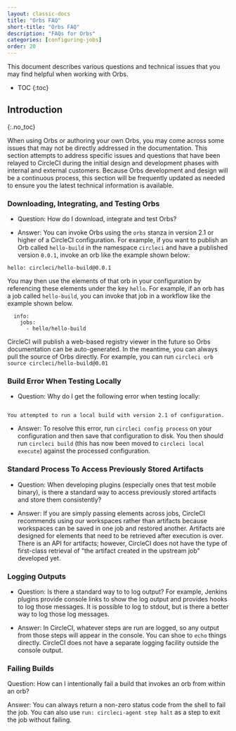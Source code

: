```yaml
---
layout: classic-docs
title: "Orbs FAQ"
short-title: "Orbs FAQ"
description: "FAQs for Orbs"
categories: [configuring-jobs]
order: 20
---
```


This document describes various questions and technical issues that you may find helpful when working with Orbs.

* TOC
{:toc}

## Introduction
{:.no_toc}

When using Orbs or authoring your own Orbs, you may come across some issues that may not be directly addressed in the documentation. This section attempts to address specific issues and questions that have been relayed to CircleCI during the initial design and development phases with internal and external customers. Because Orbs development and design will be a continuous process, this section will be frequently updated as needed to ensure you the latest technical information is available.

### Downloading, Integrating, and Testing Orbs

* Question: How do I download, integrate and test Orbs?

* Answer: You can invoke Orbs using the `orbs` stanza in version 2.1 or higher of a CircleCI configuration. For example, if you want to publish an Orb called  `hello-build` in the namespace `circleci` and have a published version `0.0.1`, invoke an orb like the example shown below:

```orbs:
hello: circleci/hello-build@0.0.1
```

You may then use the elements of that orb in your configuration by referencing these elements under the key `hello`. For example, if an orb has a job called `hello-build`, you can invoke that job in a workflow like the example shown below.

```workflows:
  info:
    jobs:
      - hello/hello-build
```

CircleCI will publish a web-based registry viewer in the future so Orbs documentation can be auto-generated. In the meantime, you can always pull the source of Orbs directly. For example, you can run `circleci orb source circleci/hello-build@0.01`

### Build Error When Testing Locally

* Question: Why do I get the following error when testing locally:

```circleci build -c .circleci/jobs.yml --job test
```

```Error:
You attempted to run a local build with version 2.1 of configuration.
```

* Answer: To resolve this error, run `circleci config process` on your configuration and then save that configuration to disk. You then should run `circleci build` (this has now been moved to `circleci local execute`) against the processed configuration.

<!---
### Environment Variables Not Being Passed at Runtime

Occasionally, when you try to convert a configuration to a 2.0 compatible format, environment variables may not be passed at runtime. For example, if you create a simple configuration in your GitHub repository (for example `https://github.com/yourusername/circle-auto/blob/master/.circleci/echo.yml`) and then call the config using:

```export AUTO_FILE=/Users/yourusername/Desktop/apkpure_app_887.apk
export AUTO_DIR=.
circleci build -c .circleci/echo.yml --job test
```

The config shows:

```#!bin/bash -eo pipefail
echo file $(AUTO_FILE) dir $(AUTO_DIR)
file directlySuccess!
```
Upon execution, you may see the following response:

.circleci/echo.yml

```version: 2
jobs:
  build:
    docker:
    - image: circleci/openjdk:8-jdk
    steps:
    - checkout
  test:
    docker:
    - image: circleci/openjdk:8-jdk
    environment:
    - TERM: dumb
    steps:
    - checkout
    - run:
        command: "echo file ${AUTO_FILE} dir ${AUTO_DIR}"
workflows:
  version: 2
  workflow:
    jobs:
    - build
    - test```

yourusername/circle-autoAdded by GitHub
```
--->

### Standard Process To Access Previously Stored Artifacts

* Question: When developing plugins (especially ones that test mobile binary), is there a standard way to access previously stored artifacts and store them consistently?

* Answer: If you are simply passing elements across jobs, CircleCI recommends using our workspaces rather than artifacts because workspaces can be saved in one job and restored another. Artifacts are designed for elements that need to be retrieved after execution is over. There is an API for artifacts; however, CircleCI does not have the type of first-class retrieval of "the artifact created in the upstream job" developed yet.

### Logging Outputs

* Question: Is there a standard way to to log output? For example, Jenkins plugins provide console links to show the log output and provides hooks to log those messages. It is possible to log to stdout, but is there a better way to log those log messages.

* Answer: In CircleCI, whatever steps are run are logged, so any output from those steps will appear in the console. You can shoe to `echo` things directly. CircleCI does not have a separate logging facility outside the console output.

### Failing Builds

Question: How can I intentionally fail a build that invokes an orb from within an orb?

Answer: You can always return a non-zero status code from the shell to fail the job. You can also use `run: circleci-agent step halt` as a step to exit the job without failing.
